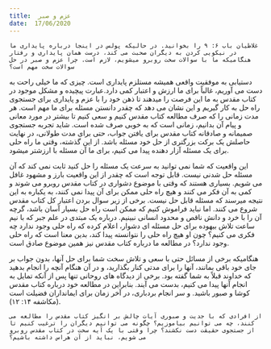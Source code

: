 ```yaml
---
title:  عزم و صبر
date:  17/06/2020
---
```


`غلاطیان باب ۶: ۹ را بخوانید. در حالیکه پولس در اینجا درباره پایداری ما در نیکویی کردن به دیگران صحبت می کند، درست همان پایداری و رفتار هنگامیکه ما با سوالات سخت روبرو میشویم، لازم است. چرا عزم و صبر در حل سوالات سخت مهم است؟`

دستیابی به موفقیت واقعی همیشه مستلزم پایداری است. چیزی که ما خیلی راحت به دست می آوریم، غالباً برای ما ارزش و اعتبار کمی دارد.عبارت پیچیده و مشکل موجود در کتاب مقدس به ما این فرصت را میدهند تا ذهن خود را با عزم و پایداری برای جستجوی راه حل به کار گیریم و این نشان می دهد که چقدر دانستن مسئله برای ما مهم است. هر مدت زمانی را که صرف مطالعه کتاب مقدس کنیم و سعی کنیم تا بیشتر در مورد معانی و پیام آن بدانیم، زمانی است که به خوبی صرف شده است. شاید تجربه جستجوی صمیمانه و صادقانه کتاب مقدس برای یافتن جواب، حتی برای مدت طولانی، در نهایت حاصلش یک برکت بزرگتری از حل خود مسئله باشد. از این گذشته، وقتی ما راه حلی برای یک مسئله آزار دهنده پیدا می کنیم، برای ما آن مسئله با ارزشتر میشود.

این واقعیت که شما نمی توانید به سرعت یک مسئله را حل کنید ثابت نمی کند که آن مسئله حل شدنی نیست. قابل توجه است که چقدر از این واقعیت بارز و مشهود غافل می شویم. بسیاری هستند که وقتی با موضوع دشواری در کتاب مقدس روبرو می شوند و کمی به آن فکر می کنند و هیچ راه حلی ممکن برای آن پیدا نمی کنند، به یکباره به این نتیجه میرسند که مسئله قابل حل نیست. برخی از زیر سوال بردن اعتبار کل کتاب مقدس شروع می کنند. اما نباید فراموش کنیم که ممکن است راه حل بسیار آسان باشد، گرچه آن را با خرد و دانش ناقص و محدود انسانی نبینیم. درباره یک مبتدی در علم جبر که با نیم ساعت تلاش بیهوده برای حل مسئله ای دشوار، اعلام کرده که راه حلی وجود ندارد چه فکری می کنیم؟ چون او هیچ راه حلی را نتوانسته پیدا کند، بدین معنا است که راه حلی وجود ندارد؟ در مطالعه ما درباره کتاب مقدس نیز همین موضوع صادق است.

هنگامیکه برخی از مسائل حتی با سعی و تلاش سخت شما برای حل آنها، بدون جواب بر جای خود باقی بمانند، آنها را برای مدتی کنار بگذارید، و در آن هنگام آنچه را انجام بدهید که خداوند قبلاً به شما گفته بود. برخی از دیدگاه های روحانی تنها پس از آنکه تمایل به انجام آنها پیدا می کنیم، بدست می آیند. بنابراین در مطالعه خود درباره کتاب مقدس کوشا و صبور باشید. و سر انجام بردباری، در آخر زمان برای ایمانداران فضیلت است (مکاشفه ۱۴: ۱۲).

`از افرادی که با جدیت و صبوری آیات چالش بر انگیز کتاب مقدس را مطالعه می کنند، چه می توانیم بیاموزیم؟ چگونه می توانیم دیگران را ترغیب کنیم تا از جستجوی حقیقت دست نکشند؟ چرا وقتی با یک آیه سخت در کتاب مقدس روبرو می شویم، نباید از آن هراس داشته باشیم؟`